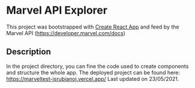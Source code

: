 # Marvel API Explorer

This project was bootstrapped with [Create React App](https://github.com/facebook/create-react-app) and feed by the Marvel API (https://developer.marvel.com/docs)

## Description

In the project directory, you can fine the code used to create components and structure the whole app. The deployed project can be found here: https://marveltest-jsrubianoj.vercel.app/ Last updated on 23/05/2021. 


